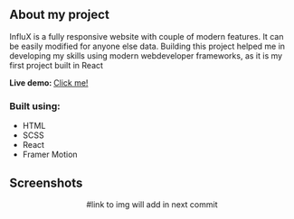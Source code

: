 <h2>About my project</h2>

<p>InfluX is a fully responsive website with couple of modern features. It can be easily modified for anyone else data. Building this project helped me in developing my skills using modern webdeveloper frameworks, as it is my first project built in React</p>

<b>Live demo: </b><a href="https://influ-x.vercel.app/">Click me!</a>

<h3>Built using:</h3>
<ul>
    <li>HTML</li>
    <li>SCSS</li>
    <li>React</li>
    <li>Framer Motion</li>
</ul>

<h2>Screenshots</h2>

<div align='center'>
    #link to img will add in next commit
</div>
